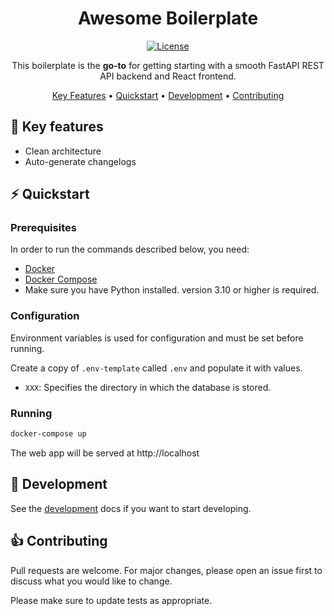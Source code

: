<!-- markdownlint-configure-file {
  "MD013": {
    "code_blocks": false,
    "tables": false
  },
  "MD033": false,
  "MD041": false
} -->

<div align="center">

# Awesome Boilerplate

[![License][license-badge]][license]

This boilerplate is the **go-to** for getting starting with a smooth FastAPI REST API backend and React frontend.

[Key Features](#key-features) •
[Quickstart](#quickstart) •
[Development](#development) •
[Contributing](#contributing)

</div>

<a id="key-features"></a>
## :dart: Key features

* Clean architecture
* Auto-generate changelogs

<a id="quickstart"></a>
## :zap: Quickstart

### Prerequisites

In order to run the commands described below, you need:
- [Docker](https://www.docker.com/) 
- [Docker Compose](https://docs.docker.com/compose/)
- Make sure you have Python installed. version 3.10 or higher is required.

### Configuration

Environment variables is used for configuration and must be set before running.

Create a copy of `.env-template` called `.env` and populate it with values.

- `XXX`: Specifies the directory in which the database is stored.

### Running

```sh
docker-compose up
```

The web app will be served at http://localhost

<a id="development"></a>
## :dizzy: Development

See the [development](DEVELOPMENT.md) docs if you want to start developing.

<a id="Contributing"></a>
## :+1: Contributing

Pull requests are welcome. For major changes, please open an issue first to discuss what you would like to change.

Please make sure to update tests as appropriate.

[license-badge]: https://img.shields.io/badge/License-MIT-yellow.svg
[license]: https://github.com/equinor/boilerplate-clean-architecture/blob/main/LICENSE.md
[releases]: https://github.com/equinor/boilerplate-clean-architecture/releases

